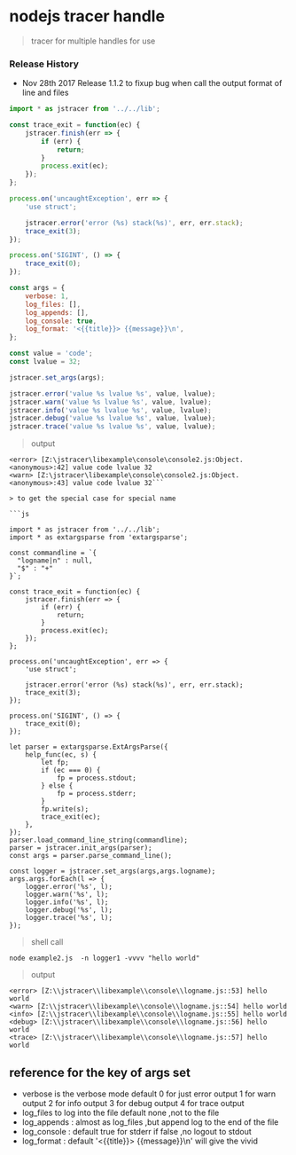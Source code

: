 # nodejs tracer handle
> tracer for multiple handles for use

### Release History
* Nov 28th 2017 Release 1.1.2 to fixup bug when call the output format of line and files


```js
import * as jstracer from '../../lib';

const trace_exit = function(ec) {
    jstracer.finish(err => {
        if (err) {
            return;
        }
        process.exit(ec);
    });
};

process.on('uncaughtException', err => {
    'use struct';

    jstracer.error('error (%s) stack(%s)', err, err.stack);
    trace_exit(3);
});

process.on('SIGINT', () => {
    trace_exit(0);
});

const args = {
    verbose: 1,
    log_files: [],
    log_appends: [],
    log_console: true,
    log_format: '<{{title}}> {{message}}\n',
};

const value = 'code';
const lvalue = 32;

jstracer.set_args(args);

jstracer.error('value %s lvalue %s', value, lvalue);
jstracer.warn('value %s lvalue %s', value, lvalue);
jstracer.info('value %s lvalue %s', value, lvalue);
jstracer.debug('value %s lvalue %s', value, lvalue);
jstracer.trace('value %s lvalue %s', value, lvalue);
```

> output 
```shell
<error> [Z:\jstracer\libexample\console\console2.js:Object.<anonymous>:42] value code lvalue 32
<warn> [Z:\jstracer\libexample\console\console2.js:Object.<anonymous>:43] value code lvalue 32```

> to get the special case for special name

```js

import * as jstracer from '../../lib';
import * as extargsparse from 'extargsparse';

const commandline = `{
  "logname|n" : null,
  "$" : "+"
}`;

const trace_exit = function(ec) {
    jstracer.finish(err => {
        if (err) {
            return;
        }
        process.exit(ec);
    });
};

process.on('uncaughtException', err => {
    'use struct';

    jstracer.error('error (%s) stack(%s)', err, err.stack);
    trace_exit(3);
});

process.on('SIGINT', () => {
    trace_exit(0);
});

let parser = extargsparse.ExtArgsParse({
    help_func(ec, s) {
        let fp;
        if (ec === 0) {
            fp = process.stdout;
        } else {
            fp = process.stderr;
        }
        fp.write(s);
        trace_exit(ec);
    },
});
parser.load_command_line_string(commandline);
parser = jstracer.init_args(parser);
const args = parser.parse_command_line();

const logger = jstracer.set_args(args,args.logname);
args.args.forEach(l => {
    logger.error('%s', l);
    logger.warn('%s', l);
    logger.info('%s', l);
    logger.debug('%s', l);
    logger.trace('%s', l);
});

```

> shell call 

```shell
node example2.js  -n logger1 -vvvv "hello world"
```

> output

```shell
<error> [Z:\\jstracer\\libexample\\console\\logname.js::53] hello world
<warn> [Z:\\jstracer\\libexample\\console\\logname.js::54] hello world
<info> [Z:\\jstracer\\libexample\\console\\logname.js::55] hello world
<debug> [Z:\\jstracer\\libexample\\console\\logname.js::56] hello world
<trace> [Z:\\jstracer\\libexample\\console\\logname.js::57] hello world
```

## reference for the key of args set
-  verbose  is the verbose mode default 0 for just error output 
            1 for warn output
            2 for info output
            3 for debug output
            4 for trace output <br>
-  log_files  to log into the file default none ,not to the file 
-  log_appends : almost as log_files ,but append log to the end of the file
-  log_console : default true for stderr  if false ,no logout to stdout
-  log_format : default '<{{title}}> {{message}}\n' will give the vivid
